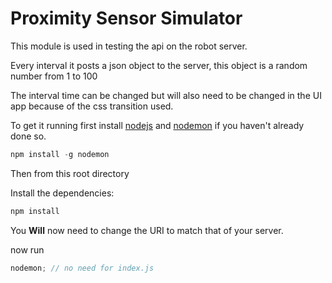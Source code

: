 # Proximity Sensor Simulator

This module is used in testing the api on the robot server.

Every interval it posts a json object to the server, this object is a random number
from 1 to 100

The interval time can be changed but will also need to be changed in the UI app because of the css transition used.

To get it running first install [nodejs](https://nodejs.org/en/) and [nodemon](https://nodemon.io/) if you haven't
already done so.

```javascript
npm install -g nodemon
```

Then from this root directory

Install the dependencies:

```javascript
npm install
```

You **Will** now need to change the URI to match that of your server.

now run

```javascript
nodemon; // no need for index.js
```
